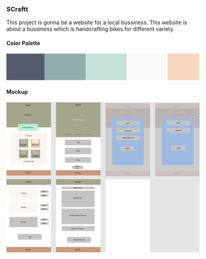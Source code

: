 ### SCraftt

This project is gonna be a website for a local bussiness. This website is about a bussiness which is handcrafting bikes for different variety. 



#### Color Palette 

![SCraftt color palette](./colors.png)



#### Mockup

![SCraftt Mockup Pages ](./mock.png)